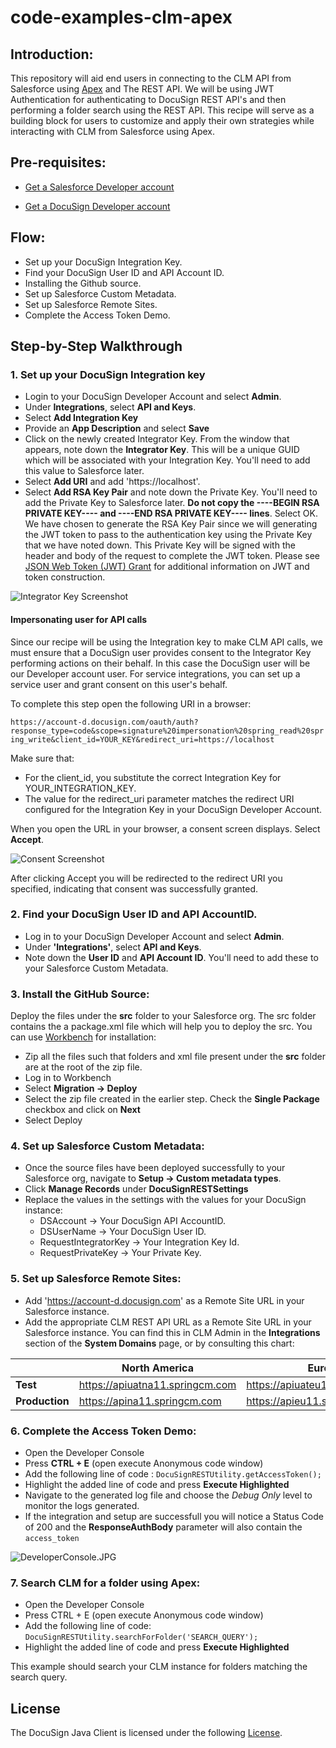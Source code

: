 # code-examples-clm-apex

## Introduction:
This repository will aid end users in connecting to the CLM API from Salesforce using [Apex](https://developer.salesforce.com/docs/atlas.en-us.apexcode.meta/apexcode/apex_intro_what_is_apex.htm) and The REST API.
We will be using JWT Authentication for authenticating to DocuSign REST API's and then performing a folder search using the REST API. This recipe will serve as a building block for users to customize and apply their own strategies while interacting with CLM from Salesforce using Apex.

## Pre-requisites:
- [Get a Salesforce Developer account](https://developer.salesforce.com/signup)

- [Get a DocuSign Developer account](https://go.docusign.com/o/sandbox)

##  Flow:
- Set up your DocuSign Integration Key.
- Find your DocuSign User ID and API Account ID.
- Installing the Github source.
- Set up Salesforce Custom Metadata.
- Set up Salesforce Remote Sites.
- Complete the Access Token Demo.

## Step-by-Step Walkthrough
  
  ### 1. Set up your DocuSign Integration key 
  - Login to your DocuSign Developer Account and select **Admin**. 
  - Under **Integrations**, select **API and Keys**. 
  - Select **Add Integration Key**
  - Provide an **App Description** and select **Save**
  - Click on the newly created Integrator Key. From the window that appears, note down the **Integrator Key**. This will be a unique GUID which will be associated with your Integration Key. You'll need to add this value to Salesforce later.
  - Select **Add URI** and add 'https://localhost'.
  - Select **Add RSA Key Pair** and note down the Private Key. 
  You'll need to add the Private Key to Salesforce later. **Do not copy the ----BEGIN RSA PRIVATE KEY---- and ----END RSA PRIVATE KEY---- lines**. 
  Select OK. 
  We have chosen to generate the RSA Key Pair since we will generating the JWT token to pass to the authentication key using the Private Key that we have noted down. This Private Key will be signed with the header and body of the request to complete the JWT token. Please see [JSON Web Token (JWT) Grant](https://developers.docusign.com/esign-rest-api/guides/authentication/oauth2-jsonwebtoken) for additional information on JWT and token construction.
  
  
 ![Integrator Key Screenshot](/images/IntegratorKey.PNG) 
 
 #### Impersonating user for API calls
 Since our recipe will be using the Integration key to make CLM API calls, we must ensure that a DocuSign user provides consent to the Integrator Key performing actions on their behalf. In this case the DocuSign user will be our Developer account user. For service integrations, you can set up a service user and grant consent on this user's behalf.
 
 To complete this step open the following URI in a browser:
 
 `https://account-d.docusign.com/oauth/auth?response_type=code&scope=signature%20impersonation%20spring_read%20spring_write&client_id=YOUR_KEY&redirect_uri=https://localhost`
 
 Make sure that:
 - For the client_id, you substitute the correct Integration Key for YOUR_INTEGRATION_KEY.
 - The value for the redirect_uri parameter matches the redirect URI configured for the Integration Key in your DocuSign Developer Account.
  
 When you open the URL in your browser, a consent screen displays. Select **Accept**.
 
 ![Consent Screenshot](/images/Consent.PNG) 
 
 After clicking Accept you will be redirected to the redirect URI you specified, indicating that consent was successfully granted.
 
  ### 2. Find your DocuSign User ID and API AccountID.
  - Log in to your DocuSign Developer Account and select **Admin**. 
  - Under **'Integrations'**, select **API and Keys**. 
  - Note down the **User ID** and **API Account ID**. You'll need to add these to your Salesforce Custom Metadata.  

### 3. Install the GitHub Source:
Deploy the files under the **src** folder to your Salesforce org. The src folder contains the a package.xml file which will help you to deploy the src.
You can use [Workbench](https://workbench.developerforce.com/login.php) for installation:
- Zip all the files such that folders and xml file present under the **src** folder are at the root of the zip file.
- Log in to Workbench
- Select **Migration -> Deploy**
- Select the zip file created in the earlier step. Check the **Single Package** checkbox and click on **Next**
- Select Deploy



### 4. Set up Salesforce Custom Metadata:
- Once the source files have been deployed successfully to your Salesforce org, navigate to **Setup -> Custom metadata types**.
- Click **Manage Records** under **DocuSignRESTSettings**
- Replace the values in the settings with the values for your DocuSign instance:
   - DSAccount  -> Your DocuSign API AccountID.
   - DSUserName -> Your DocuSign User ID.
   - RequestIntegratorKey -> Your Integration Key Id.
   - RequestPrivateKey -> Your Private Key.
   
### 5. Set up Salesforce Remote Sites: 
- Add 'https://account-d.docusign.com' as a Remote Site URL in your Salesforce instance. 
- Add the appropriate CLM REST API URL as a Remote Site URL in your Salesforce instance. You can find this in CLM Admin in the **Integrations** section of the **System Domains** page, or by consulting this chart: 

|                | **North America**               | **Europe**                      |
|----------------|---------------------------------|---------------------------------|
| **Test**       | https://apiuatna11.springcm.com | https://apiuateu11.springcm.com |
| **Production** | https://apina11.springcm.com    | https://apieu11.springcm.com    |


### 6. Complete the Access Token Demo: 
- Open the Developer Console
- Press **CTRL + E** (open execute Anonymous code window)
- Add the following line of code :
  `DocuSignRESTUtility.getAccessToken();`
- Highlight the added line of code and press **Execute Highlighted**  
- Navigate to the generated log file and choose the *Debug Only* level to monitor the logs generated.
- If the integration and setup are successfull you will notice a Status Code of 200 and the **ResponseAuthBody** parameter will also contain the `access_token`

![DeveloperConsole.JPG](/images/DeveloperConsole.JPG) 

### 7. Search CLM for a folder using Apex:
- Open the Developer Console
- Press CTRL + E (open execute Anonymous code window)
- Add the following line of code:
  `DocuSignRESTUtility.searchForFolder('SEARCH_QUERY');`
- Highlight the added line of code and press **Execute Highlighted**    

This example should search your CLM instance for folders matching the search query.

## License

The DocuSign Java Client is licensed under the following [License](LICENSE).
